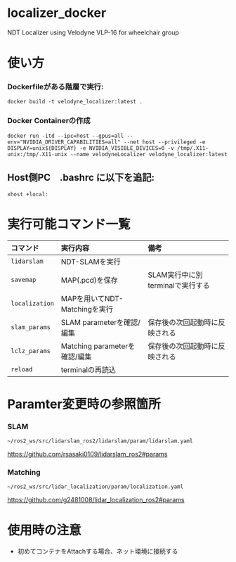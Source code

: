 # localizer_docker
NDT Localizer using Velodyne VLP-16 for wheelchair group

# 使い方
### Dockerfileがある階層で実行:
```
docker build -t velodyne_localizer:latest .
```

### Docker Containerの作成
```
docker run -itd --ipc=host --gpus=all --env="NVIDIA_DRIVER_CAPABILITIES=all" --net host --privileged -e DISPLAY=unix${DISPLAY} -e NVIDIA_VISIBLE_DEVICES=0 -v /tmp/.X11-unix:/tmp/.X11-unix --name velodyneLocalizer velodyne_localizer:latest
```

## Host側PC　.bashrc に以下を追記:
```
xhost +local:
```

# 実行可能コマンド一覧
|コマンド|実行内容|備考|
|:------|:-----|:---|
|`lidarslam`|NDT-SLAMを実行||
|`savemap`|MAP(.pcd)を保存|SLAM実行中に別terminalで実行する|
|`localization`|MAPを用いてNDT-Matchingを実行||
|`slam_params`|SLAM parameterを確認/編集|保存後の次回起動時に反映される|
|`lclz_params`|Matching parameterを確認/編集|保存後の次回起動時に反映される|
|`reload`|terminalの再読込||

# Paramter変更時の参照箇所
### SLAM
`~/ros2_ws/src/lidarslam_ros2/lidarslam/param/lidarslam.yaml`

https://github.com/rsasaki0109/lidarslam_ros2#params

### Matching
`~/ros2_ws/src/lidar_localization/param/localization.yaml`

https://github.com/g2481008/lidar_localization_ros2#params


# 使用時の注意
* 初めてコンテナをAttachする場合、ネット環境に接続する

